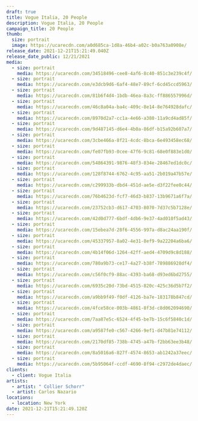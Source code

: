 ```yaml
---
draft: true
title: Vogue Italia, 20 People
description: Vogue Italia, 20 People
campaign_title: 20 People
thumb:
  size: portrait
  image: https://ucarecdn.com/a0d685ca-1d8a-46b4-a02c-b0a763a0908e/
release_date: 2021-12-21T15:21:49.040Z
release_date_public: 12/21/2021
media:
  - size: portrait
    media: https://ucarecdn.com/34518496-cee8-4af6-8c40-851c3e239c4f/
  - size: portrait
    media: https://ucarecdn.com/e3dcb9d6-6af4-48e7-89cf-6cd45ccd5963/
  - size: portrait
    media: https://ucarecdn.com/81b6f4d4-1bdb-46ea-8a3c-ff886557996d/
  - size: portrait
    media: https://ucarecdn.com/46c8a04a-ba4c-409c-8e14-8e764928dafc/
  - size: portrait
    media: https://ucarecdn.com/8970d2a7-cc1a-4e66-a380-11a9cd4ad85f/
  - size: portrait
    media: https://ucarecdn.com/9d487145-d6e4-4b0a-86df-b15a92b607a7/
  - size: portrait
    media: https://ucarecdn.com/3cbe466a-8f21-4cdc-8bca-6e493458ec68/
  - size: portrait
    media: https://ucarecdn.com/fe07fb93-0cee-47f6-9c81-68e0f883e1d0/
  - size: portrait
    media: https://ucarecdn.com/54864391-9876-48f3-834e-28467ed1dc0c/
  - size: portrait
    media: https://ucarecdn.com/128f8744-6762-4c95-aa51-2b019a47b57e/
  - size: portrait
    media: https://ucarecdn.com/c299933b-dbd4-451d-ae5e-d3f22fee0c44/
  - size: portrait
    media: https://ucarecdn.com/76b4623d-fcf7-46d3-b837-13b9671a6f7a/
  - size: portrait
    media: https://ucarecdn.com/23752cb3-d617-4703-8070-7d37c5b7128e/
  - size: portrait
    media: https://ucarecdn.com/42d0d777-6bdf-4db6-9e37-4ad010f5ad43/
  - size: portrait
    media: https://ucarecdn.com/15ebea7d-28f6-4556-997a-d8ac24aa190f/
  - size: portrait
    media: https://ucarecdn.com/45337957-8a02-4e31-8ef9-9a22204a6ba6/
  - size: portrait
    media: https://ucarecdn.com/4b14f06d-1264-42ff-aed4-4709d9c8d188/
  - size: portrait
    media: https://ucarecdn.com/780a9b73-ce17-4a27-b38f-789886928df4/
  - size: portrait
    media: https://ucarecdn.com/c56f0cf9-88ac-4393-ba68-d93ed6bd2755/
  - size: portrait
    media: https://ucarecdn.com/6935c20d-73bd-4515-820c-425c36d5b7f2/
  - size: portrait
    media: https://ucarecdn.com/a9bb9f49-f0df-4126-ba7e-183178b847cd/
  - size: portrait
    media: https://ucarecdn.com/4fce58ce-003b-4861-8f3d-c8d062094690/
  - size: portrait
    media: https://ucarecdn.com/7aa87e5c-6524-4f45-be7b-15c6f5840c1d/
  - size: portrait
    media: https://ucarecdn.com/a9587fe0-c567-4266-9ef1-d47b81e74112/
  - size: portrait
    media: https://ucarecdn.com/2170df85-738b-4745-a47b-f2bb63ee3b48/
  - size: portrait
    media: https://ucarecdn.com/8a5016a6-827f-4574-8653-ab1242a37eec/
  - size: portrait
    media: https://ucarecdn.com/5b95064f-ccdf-4690-8f94-c2972de4daec/
clients:
  - client: Vogue Italia
artists:
  - artist: " Collier Schorr"
  - artist: Carlos Nazario
locations:
  - location: New York
date: 2021-12-21T15:21:49.120Z
---
```

